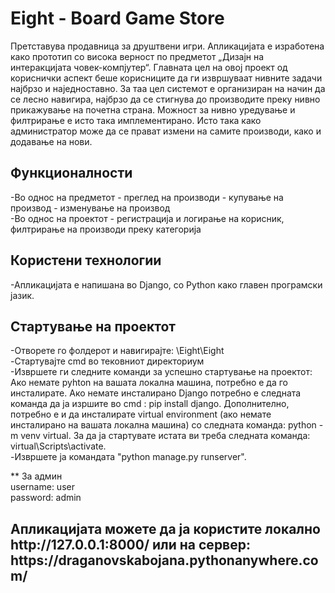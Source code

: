 <h1>Eight - Board Game Store</h1>
<p>Претставува продавница за друштвени игри. Апликацијата е изработена како прототип со висока верност по предметот „Дизајн на интеракцијата човек-компјутер“. Главната цел на овој проект од кориснички аспект беше корисниците да ги извршуваат нивните задачи најбрзо и наједноставно. За таа цел системот е организиран на начин да се лесно навигира, најбрзо да се стигнува до производите преку нивно прикажување на почетна страна.
Можност за нивно уредување и филтрирање е исто така имплементирано. Исто така како администратор може да се прават измени на самите производи, како и додавање на нови.</p>

<h2>Функционалности</h2> 
-Во однос на предметот - преглед на производи - купување на производ - изменување на производ </br>
-Во однос на проектот - регистрација и логирање на корисник, филтрирање на производи преку категорија </br>

<h2>Користени технологии</h2> 
-Апликацијата е напишана во Django, со Python како главен програмски јазик. 

<h2>Стартување на проектот</h2>
-Отворете го фолдерот и навигирајте: \Eight\Eight </br>
-Стартувајте cmd во тековниот директориум </br>
-Извршете ги следните команди за успешно стартување на проектот: Ако немате pyhton на вашата локална машина, потребно е да го инсталирате. Aко немате инсталирано Django потребно е следната команда да ја изршите во cmd : pip install django. Дополнително, потребно е и да инсталирате virtual environment (ако немате инсталирано на вашата локална машина) со следната команда: python -m venv virtual. За да ја стартувате истата ви треба следната команда: virtual\Scripts\activate. </br>
-Извршете ја командата "python manage.py runserver". </br>

** За админ  </br>
username: user  </br>
password: admin  </br>

<h2>Апликацијата можете да ја користите локално http://127.0.0.1:8000/ или на сервер: https://draganovskabojana.pythonanywhere.com/</h2>

